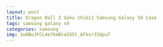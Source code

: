 ```yaml
---
layout: post
title: Dragon Ball Z Goku Chibi1 Samsung Galaxy S9 Case
tags: samsung galaxy s9
categories: samsung
img: 1w0BeJFCL4e76eBca5G5t_GFksrJS6pu7
---
```

